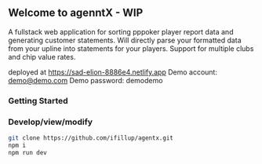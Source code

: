 ## Welcome to agenntX - WIP
A fullstack web application for sorting pppoker player report data and generating customer statements.
Will directly parse your formatted data from your upline into statements for your players. Support for multiple clubs and chip value rates.

deployed at https://sad-elion-8886e4.netlify.app
Demo account: demo@demo.com
Demo password: demodemo
### Getting Started






### Develop/view/modify
```bash
git clone https://github.com/ifillup/agentx.git
npm i
npm run dev
```
